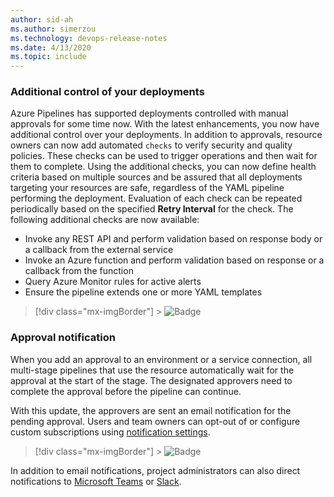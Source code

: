 ```yaml
---
author: sid-ah
ms.author: simerzou
ms.technology: devops-release-notes
ms.date: 4/13/2020
ms.topic: include
---
```


### Additional control of your deployments

Azure Pipelines has supported deployments controlled with manual approvals for some time now. With the latest enhancements, you now have additional control over your deployments. In addition to approvals, resource owners can now add automated `checks` to verify security and quality policies. These checks can be used to trigger operations and then wait for them to complete. Using the additional checks, you can now define health criteria based on multiple sources and be assured that all deployments targeting your resources are safe, regardless of the YAML pipeline performing the deployment. Evaluation of each check can be repeated periodically based on the specified **Retry Interval** for the check.
The following additional checks are now available:

* Invoke any REST API and perform validation based on response body or a callback from the external service
* Invoke an Azure function and perform validation based on response or a callback from the function
* Query Azure Monitor rules for active alerts
* Ensure the pipeline extends one or more YAML templates

> [!div class="mx-imgBorder"] > ![Badge](../../media/167-1.png)

### Approval notification

When you add an approval to an environment or a service connection, all multi-stage pipelines that use the resource automatically wait for the approval at the start of the stage. The designated approvers need to complete the approval before the pipeline can continue.

With this update, the approvers are sent an email notification for the pending approval. Users and team owners can opt-out of or configure custom subscriptions using <a href="https://docs.microsoft.com/azure/devops/notifications/navigating-the-ui?view=azure-devops">notification settings</a>.

> [!div class="mx-imgBorder"] > ![Badge](../../media/167-0.png)

In addition to email notifications, project administrators can also direct notifications to <a href="https://docs.microsoft.com/azure/devops/pipelines/integrations/microsoft-teams?view=azure-devops">Microsoft Teams</a> or <a href="https://docs.microsoft.com/azure/devops/pipelines/integrations/slack?view=azure-devops">Slack</a>.
